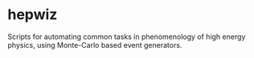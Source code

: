 # hepwiz

Scripts for automating common tasks in phenomenology of high energy physics,
using Monte-Carlo based event generators.
